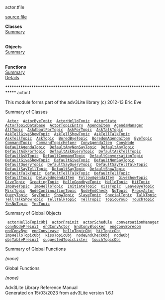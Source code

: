 <span class="title">actor.t</span><span class="type">file</span>

[source file](../source/actor.t.html)

**Classes**  
[Summary](#_ClassSummary_)  
 

**Objects**  
[Summary](#_ObjectSummary_)  
 

**Functions**  
[Summary](#_FunctionSummary_)  
[Details](#_Functions_)

<div class="fdesc">

\*\*\*\*\*\*\*\*\*\*\*\*\*\*\*\*\*\*\*\*\*\*\*\*\*\*\*\*\*\*\*\*\*\*\*\*\*\*\*\*\*\*\*\*\*\*\*\*\*\*\*\*\*\*\*\*\*\*\*\*\*\*\*\*\*\*\*\*\*\*\*\*\*\*\*\*
actor.t

This module forms part of the adv3Lite library (c) 2012-13 Eric Eve

</div>

<span id="_ClassSummary_"></span>

<div class="mjhd">

<span class="hdln">Summary of Classes</span>  

</div>

` `[`Actor`](../object/Actor.html)`  `[`ActorByeTopic`](../object/ActorByeTopic.html)`  `[`ActorHelloTopic`](../object/ActorHelloTopic.html)`  `[`ActorState`](../object/ActorState.html)`  `[`ActorTopicDatabase`](../object/ActorTopicDatabase.html)`  `[`ActorTopicEntry`](../object/ActorTopicEntry.html)`  `[`AgendaItem`](../object/AgendaItem.html)`  `[`AgendaManager`](../object/AgendaManager.html)`  `[`AltTopic`](../object/AltTopic.html)`  `[`AskAboutForTopic`](../object/AskAboutForTopic.html)`  `[`AskForTopic`](../object/AskForTopic.html)`  `[`AskTalkTopic`](../object/AskTalkTopic.html)`  `[`AskTellGiveShowTopic`](../object/AskTellGiveShowTopic.html)`  `[`AskTellShowTopic`](../object/AskTellShowTopic.html)`  `[`AskTellTalkTopic`](../object/AskTellTalkTopic.html)`  `[`AskTellTopic`](../object/AskTellTopic.html)`  `[`AskTopic`](../object/AskTopic.html)`  `[`BoredByeTopic`](../object/BoredByeTopic.html)`  `[`BoredomAgendaItem`](../object/BoredomAgendaItem.html)`  `[`ByeTopic`](../object/ByeTopic.html)`  `[`CommandTopic`](../object/CommandTopic.html)`  `[`CommandTopicHelper`](../object/CommandTopicHelper.html)`  `[`ConvAgendaItem`](../object/ConvAgendaItem.html)`  `[`ConvNode`](../object/ConvNode.html)`  `[`DefaultAgendaTopic`](../object/DefaultAgendaTopic.html)`  `[`DefaultAnyNonSayTopic`](../object/DefaultAnyNonSayTopic.html)`  `[`DefaultAnyTopic`](../object/DefaultAnyTopic.html)`  `[`DefaultAskForTopic`](../object/DefaultAskForTopic.html)`  `[`DefaultAskQueryTopic`](../object/DefaultAskQueryTopic.html)`  `[`DefaultAskTellTopic`](../object/DefaultAskTellTopic.html)`  `[`DefaultAskTopic`](../object/DefaultAskTopic.html)`  `[`DefaultCommandTopic`](../object/DefaultCommandTopic.html)`  `[`DefaultConversationTopic`](../object/DefaultConversationTopic.html)`  `[`DefaultGiveShowTopic`](../object/DefaultGiveShowTopic.html)`  `[`DefaultGiveTopic`](../object/DefaultGiveTopic.html)`  `[`DefaultNonSayTopic`](../object/DefaultNonSayTopic.html)`  `[`DefaultQueryTopic`](../object/DefaultQueryTopic.html)`  `[`DefaultSayQueryTopic`](../object/DefaultSayQueryTopic.html)`  `[`DefaultSayTellTalkTopic`](../object/DefaultSayTellTalkTopic.html)`  `[`DefaultSayTellTopic`](../object/DefaultSayTellTopic.html)`  `[`DefaultSayTopic`](../object/DefaultSayTopic.html)`  `[`DefaultShowTopic`](../object/DefaultShowTopic.html)`  `[`DefaultTalkTopic`](../object/DefaultTalkTopic.html)`  `[`DefaultTellTalkTopic`](../object/DefaultTellTalkTopic.html)`  `[`DefaultTellTopic`](../object/DefaultTellTopic.html)`  `[`DefaultTopic`](../object/DefaultTopic.html)`  `[`DelayedAgendaItem`](../object/DelayedAgendaItem.html)`  `[`FollowAgendaItem`](../object/FollowAgendaItem.html)`  `[`GiveShowTopic`](../object/GiveShowTopic.html)`  `[`GiveTopic`](../object/GiveTopic.html)`  `[`GreetingTopic`](../object/GreetingTopic.html)`  `[`HelloGoodbyeTopic`](../object/HelloGoodbyeTopic.html)`  `[`HelloTopic`](../object/HelloTopic.html)`  `[`HitTopic`](../object/HitTopic.html)`  `[`ImpByeTopic`](../object/ImpByeTopic.html)`  `[`ImpHelloTopic`](../object/ImpHelloTopic.html)`  `[`InitiateTopic`](../object/InitiateTopic.html)`  `[`KissTopic`](../object/KissTopic.html)`  `[`LeaveByeTopic`](../object/LeaveByeTopic.html)`  `[`MiscTopic`](../object/MiscTopic.html)`  `[`NodeContinuationTopic`](../object/NodeContinuationTopic.html)`  `[`NodeEndCheck`](../object/NodeEndCheck.html)`  `[`NoTopic`](../object/NoTopic.html)`  `[`ProxyActor`](../object/ProxyActor.html)`  `[`QueryTopic`](../object/QueryTopic.html)`  `[`SayTopic`](../object/SayTopic.html)`  `[`ShowTopic`](../object/ShowTopic.html)`  `[`SlaveTopic`](../object/SlaveTopic.html)`  `[`SpecialTopic`](../object/SpecialTopic.html)`  `[`TalkTopic`](../object/TalkTopic.html)`  `[`TellTalkShowTopic`](../object/TellTalkShowTopic.html)`  `[`TellTalkTopic`](../object/TellTalkTopic.html)`  `[`TellTopic`](../object/TellTopic.html)`  `[`TopicGroup`](../object/TopicGroup.html)`  `[`TouchTopic`](../object/TouchTopic.html)`  `[`YesNoTopic`](../object/YesNoTopic.html)`  `[`YesTopic`](../object/YesTopic.html)`  `
<span id="_ObjectSummary_"></span>

<div class="mjhd">

<span class="hdln">Summary of Global Objects</span>  

</div>

` `[`actorHelloTopicObj`](../object/actorHelloTopicObj.html)`  `[`actorPreinit`](../object/actorPreinit.html)`  `[`actorSchedule`](../object/actorSchedule.html)`  `[`conversationManager`](../object/conversationManager.html)`  `[`convNodePreinit`](../object/convNodePreinit.html)`  `[`endConvActor`](../object/endConvActor.html)`  `[`EndConvBlocker`](../object/EndConvBlocker.html)`  `[`endConvBoredom`](../object/endConvBoredom.html)`  `[`endConvBye`](../object/endConvBye.html)`  `[`endConvLeave`](../object/endConvLeave.html)`  `[`helloTopicObj`](../object/helloTopicObj.html)`  `[`hitTopicObj`](../object/hitTopicObj.html)`  `[`impHelloTopicObj`](../object/impHelloTopicObj.html)`  `[`kissTopicObj`](../object/kissTopicObj.html)`  `[`nodeEndCheckObj`](../object/nodeEndCheckObj.html)`  `[`nodeObj`](../object/nodeObj.html)`  `[`objTablePreinit`](../object/objTablePreinit.html)`  `[`suggestedTopicLister`](../object/suggestedTopicLister.html)`  `[`touchTopicObj`](../object/touchTopicObj.html)`  `
<span id="FunctionSummary_"></span>

<div class="mjhd">

<span class="hdln">Summary of Global Functions</span>  

</div>

*(none)* <span id="_Functions_"></span>

<div class="mjhd">

<span class="hdln">Global Functions</span>  

</div>

*(none)*

<div class="ftr">

Adv3Lite Library Reference Manual  
Generated on 15/03/2023 from adv3Lite version 1.6.1

</div>
